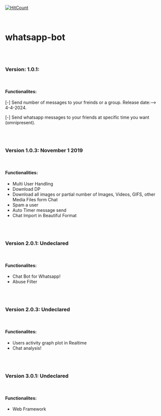 [![HitCount](http://hits.dwyl.io/D-E-F-E-A-T/whatsapp-bot.svg)](http://hits.dwyl.io/D-E-F-E-A-T/whatsapp-bot)

</br>


# whatsapp-bot

</br></br>

### Version: 1.0.1:
</br>

#### Functionalites:
[-] Send number of messages to your freinds or a group. Release date:--> 4-4-2024.

[-] Send whatsapp messages to your friends at specific time you want (omnipresent).

</br> </br>

### Version 1.0.3: November 1 2019
</br>

#### Functionalities:
- Multi User Handling
- Download DP
- Download all images or partial number of Images, Videos, GIFS, other Media Files form Chat
- Spam a user
- Auto Timer message send
- Chat Import in Beautiful Format

</br></br>

### Version 2.0.1: Undeclared
</br>

#### Functionalites:
- Chat Bot for Whatsapp!
- Abuse Filter

</br></br>

### Version 2.0.3: Undeclared
</br>

#### Functionalites:
- Users activity graph plot in Realtime
- Chat analysis!

</br></br>

### Version 3.0.1: Undeclared
</br>

#### Functionalites:
- Web Framework
